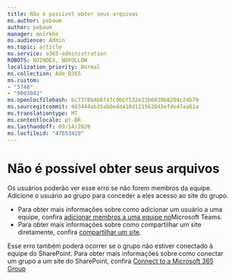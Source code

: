 ```yaml
---
title: Não é possível obter seus arquivos
ms.author: pebaum
author: pebaum
manager: mnirkhe
ms.audience: Admin
ms.topic: article
ms.service: o365-administration
ROBOTS: NOINDEX, NOFOLLOW
localization_priority: Normal
ms.collection: Adm_O365
ms.custom:
- "5748"
- "9003042"
ms.openlocfilehash: bc7370b4b6f47c9bbf532e23b0439b8204c24b70
ms.sourcegitcommit: 483444ab35ab0e4d410d121562045efde47aa61a
ms.translationtype: MT
ms.contentlocale: pt-BR
ms.lasthandoff: 09/14/2020
ms.locfileid: "47653419"
---
```

# <a name="we-cant-get-your-files"></a>Não é possível obter seus arquivos

Os usuários poderão ver esse erro se não forem membros da equipe. Adicione o usuário ao grupo para conceder a eles acesso ao site do grupo.

- Para obter mais informações sobre como adicionar um usuário a uma equipe, confira [adicionar membros a uma equipe no](https://support.office.com/article/add-people-to-a-team-aff2249d-b456-4bc3-81e7-52327b6b38e9)Microsoft Teams.
- Para obter mais informações sobre como compartilhar um site diretamente, confira [compartilhar um site](https://support.office.com/article/Share-a-site-958771A8-D041-4EB8-B51C-AFEA2EAE3658).

Esse erro também poderá ocorrer se o grupo não estiver conectado à equipe do SharePoint. Para obter mais informações sobre como conectar um grupo a um site do SharePoint, confira [Connect to a Microsoft 365 Group](https://docs.microsoft.com/sharepoint/dev/transform/modernize-connect-to-office365-group)